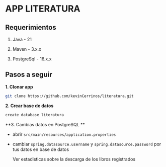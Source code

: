 # APP LITERATURA

## Requerimientos

1. Java - 21

2. Maven - 3.x.x

3. PostgreSql - 16.x.x

## Pasos a seguir

**1. Clonar app**

```bash
git clone https://github.com/kevinCerrinos/literatura.git
```

**2. Crear base de datos**
```bash
create database literatura
```

**3. Cambias datos en PostgreSQL **

+ abrir `src/main/resources/application.properties`

+ cambiar `spring.datasource.username` y `spring.datasource.password` por tus datos en base de datos

    Ver estadisticas sobre la descarga de los libros registrados
